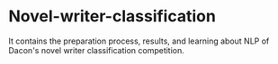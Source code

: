 # Novel-writer-classification
It contains the preparation process, results, and learning about NLP of Dacon's novel writer classification competition.
